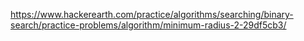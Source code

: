 https://www.hackerearth.com/practice/algorithms/searching/binary-search/practice-problems/algorithm/minimum-radius-2-29df5cb3/
